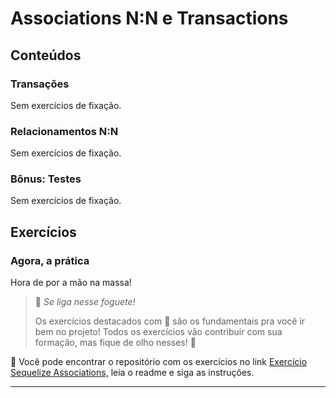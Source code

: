 # Associations N:N e Transactions

## Conteúdos

### Transações
Sem exercícios de fixação.

### Relacionamentos N:N
Sem exercícios de fixação.

### Bônus: Testes
Sem exercícios de fixação.

## Exercícios

### Agora, a prática
Hora de por a mão na massa!

> 🚀  _Se liga nesse foguete!_
> 
> Os exercícios destacados com 🚀 são os fundamentais pra você ir bem no projeto! Todos os exercícios vão contribuir com sua formação, mas fique de olho nesses! 👀

🚀 Você pode encontrar o repositório com os exercícios no link  [Exercício Sequelize Associations,](https://github.com/tryber/exercise-sequelize-associations)  leia o readme e siga as instruções.

---